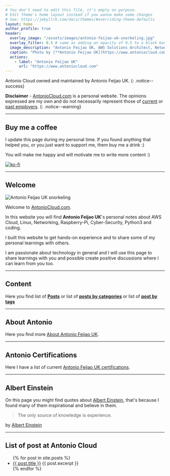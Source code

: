 ```yaml
---
# You don't need to edit this file, it's empty on purpose.
# Edit theme's home layout instead if you wanna make some changes
# See: https://jekyllrb.com/docs/themes/#overriding-theme-defaults
layout: home
author_profile: true
header:
  overlay_image: "/assets/images/antonio-feijao-uk-snorkeling.jpg"
  overlay_filter: 0.5 # same as adding an opacity of 0.5 to a black background
  image_description: "Antonio Feijao UK, AWS Solutions Architect, Networking Specialty and Security Specialty"
  caption: "Photo by [**Antonio Feijao UK](https://www.antoniocloud.com), snorkeling in Mexican waters."
  actions:
    - label: "Antonio Feijao UK"
      url: "https://www.antoniocloud.com"
---
```


Antonio Cloud owned and maintained by Antonio Feijao UK.
{: .notice--success}


**Disclaimer** - [AntonioCloud.com](https://www.antoniocloud.com) is a personal website. The opinions expressed are my own and do not necessarily represent those of [current](https://aws.amazon.com) or [past employers](https://www.linkedin.com/in/antoniofeijaouk/).
{: .notice--warning}

---

## Buy me a coffee

I update this page during my personal time. If you found anything that helped you, or you just want to support me, them buy me a drink :)

You will make me happy and will motivate me to write more content :)

[![ko-fi](https://www.ko-fi.com/img/githubbutton_sm.svg)](https://ko-fi.com/B0B019526)

---

## Welcome

![Antonio Feijao UK snorkeling](/assets/images/antonio-feijao-uk-snorkeling.jpg)

Welcome to [AntonioCloud.com](https://www.antoniocloud.com).

In this website you will find **Antonio Feijao UK**'s personal notes about AWS Cloud, Linux, Networking, Raspberry-Pi, Cyber-Security, Python3 and coding.

I built this website to get hands-on experience and to share some of my personal learnings with others.

I am passionate about technology in general and I will use this page to share learnings with you and possible create positive discussions where I can learn from you too.

---

## Content

Here you find list of **[Posts](/posts/)** or list of **[posts by categories](/categories/)** or list of **[post by tags](/tags/)**

---

## About Antonio

Here you find more [About Antonio Feijao UK](/about/).

---

## Antonio Certifications

Here I have a list of current [Antonio Feijao UK certifications](/certifications/).

---

## Albert Einstein

On this page you might find  quotes about [Albert Einstein](https://en.wikipedia.org/wiki/Albert_Einstein), that's because I found many of them inspirational and believe in them.

> The only source of knowledge is experience.

by [Albert Einstein](https://en.wikipedia.org/wiki/Albert_Einstein)

---

## List of post at Antonio Cloud

<ul>
  {% for post in site.posts %}
    <li>
          <a href="{{ post.url }}" target="_blank">{{ post.title }}</a>
          {{ post.excerpt }}
    </li>
  {% endfor %}
</ul>
